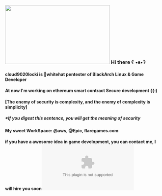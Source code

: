 ### <img src="https://splianel.sirv.com/maxresdefault.jpg" width="341" height="192" alt="" /> Hi there ʕ •ᴥ•ʔ
#### cloud9020locki is 🎩whitehat pentester of BlackArch Linux & Game Developer
#### At now I'm working on ethereum smart contract Secure development {{:)

#### [The enemy of security is complexity, and the enemy of complexity is simplicity] 
##### *If you digest this sentence, you will get the meaning of security

#### My sweet WorkSpace: @aws, @Epic, flaregames.com
#### if you have a awesome idea in game development, you can contact me, I will hire you soon![cloud locki](mailto:cloud.locki9020@gmail.com)







